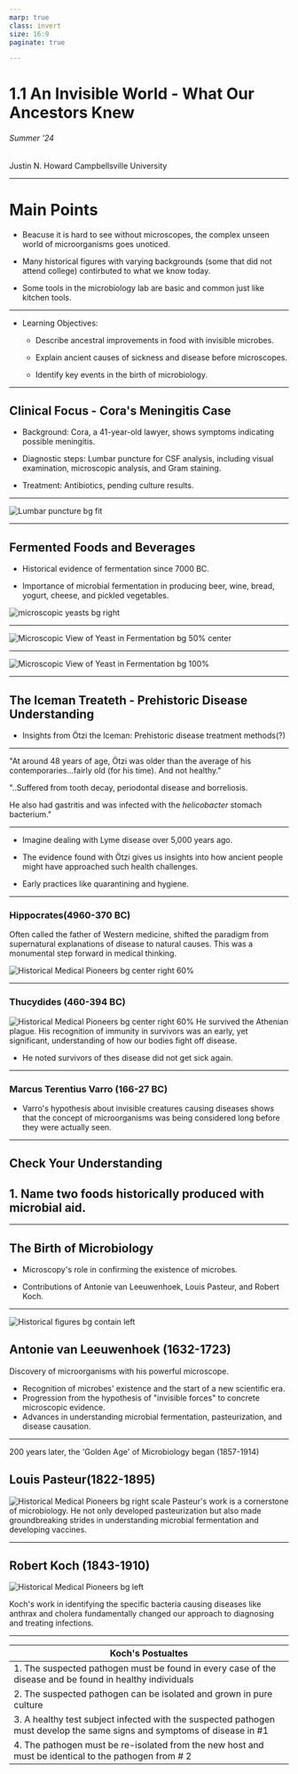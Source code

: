 ```yaml
---
marp: true
class: invert
size: 16:9
paginate: true

---
```

# 1.1 An Invisible World - What Our Ancestors Knew





###### Summer '24
Justin N. Howard
Campbellsville University


---

# Main Points

- Beacuse it is hard to see without microscopes, the complex unseen world of microorganisms goes unoticed.
  
- Many historical figures with varying backgrounds (some that did not attend college) contirbuted to what we know today.
  
- Some tools in the microbiology lab are basic and common just like kitchen tools. 

---

- Learning Objectives:

  - Describe ancestral improvements in food with invisible microbes.
  
  - Explain ancient causes of sickness and disease before microscopes.
  
  - Identify key events in the birth of microbiology.

---

## Clinical Focus - Cora's Meningitis Case

- Background: Cora, a 41-year-old lawyer, shows symptoms indicating possible meningitis.
  
- Diagnostic steps: Lumbar puncture for CSF analysis, including visual examination, microscopic analysis, and Gram staining.
  
- Treatment: Antibiotics, pending culture results.

--- 

![Lumbar puncture bg fit](unit1_images/Fig1.2.jpg)

---

## Fermented Foods and Beverages

- Historical evidence of fermentation since 7000 BC.

- Importance of microbial fermentation in producing beer, wine, bread, yogurt, cheese, and pickled vegetables.


![microscopic yeasts bg right](unit1_images/Fig1.3.jpg)

---

![Microscopic View of Yeast in Fermentation bg 50% center](unit1_images/Fig1.3a.jpg)

---

![Microscopic View of Yeast in Fermentation bg 100%](unit1_images/Fig1.3b.jpg)

---

## The Iceman Treateth - Prehistoric Disease Understanding

- Insights from Ötzi the Iceman: Prehistoric disease treatment methods(?)

---
"At around 48 years of age, Ötzi was older than the average of his contemporaries...fairly old (for his time). And not healthy."

"..Suffered from tooth decay, periodontal disease and borreliosis. 

He also had gastritis and was infected with the _helicobacter_ stomach bacterium."



---

- Imagine dealing with Lyme disease over 5,000 years ago. 

- The evidence found with Ötzi gives us insights into how ancient people might have approached such health challenges.

- Early practices like quarantining and hygiene.

---
### Hippocrates(4960-370 BC)
Often called the father of Western medicine, shifted the paradigm from supernatural explanations of disease to natural causes. This was a monumental step forward in medical thinking.

![Historical Medical Pioneers bg center right 60% ](unit1images/Fig1.5.jpg)

---

### Thucydides (460-394 BC)

![Historical Medical Pioneers bg center right 60% ](unit1images/Fig1.5a.jpg)
He survived the  Athenian plague. His recognition of immunity in survivors was an early, yet significant, understanding of how our bodies fight off disease.

- He noted survivors of thes disease did not get sick again.

--- 
### Marcus Terentius Varro (166-27 BC)


- Varro's hypothesis about invisible creatures causing diseases shows that the concept of microorganisms was being considered long before they were actually seen.


---

## Check Your Understanding

## 1. Name two foods historically produced with microbial aid.
   
---

## The Birth of Microbiology

- Microscopy's role in confirming the existence of microbes.
  
- Contributions of Antonie van Leeuwenhoek, Louis Pasteur, and Robert Koch.

---
![Historical figures bg contain left](unit1images/leeuwenhoek.jpg)

## Antonie van Leeuwenhoek (1632-1723)
Discovery of microorganisms with his powerful microscope.
- Recognition of microbes' existence and the start of a new scientific era.
- Progression from the hypothesis of "invisible forces" to concrete microscopic evidence.
- Advances in understanding microbial fermentation, pasteurization, and disease causation.

---
200 years later, the 'Golden Age' of Microbiology began (1857-1914)
## Louis Pasteur(1822-1895)
![Historical Medical Pioneers bg right scale](unit1images/Fig1.6.jpg)
Pasteur's work is a cornerstone of microbiology. He not only developed pasteurization but also made groundbreaking strides in understanding microbial fermentation and developing vaccines.
  
---

## Robert Koch (1843-1910)

![Historical Medical Pioneers bg left](unit1images/Fig1.6a.jpg)

Koch's work in identifying the specific bacteria causing diseases like anthrax and cholera fundamentally changed our approach to diagnosing and treating infections.

---

| Koch's Postualtes|
| --------  |
| 1. The suspected pathogen must be found in every case of the disease and be found in healthy individuals|
| 2. The suspected pathogen can be isolated and grown in pure culture |
| 3. A healthy test subject infected with the suspected pathogen must develop the same signs and symptoms of disease in #1 |
| 4. The pathogen must be re-isolated from the new host and must be identical to the pathogen from # 2|

